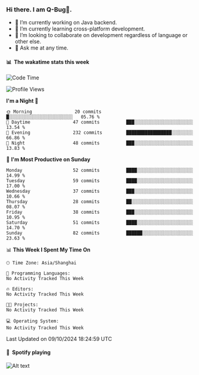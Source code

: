 ### Hi there. I am Q-Bug🐞.

- 🔭 I’m currently working on Java backend.
- 🌱 I’m currently learning cross-platform development.
- 👯 I’m looking to collaborate on development regardless of language or other else.
- 💬 Ask me at any time.

#### 📊 &nbsp;**The wakatime stats this week**  
<!--START_SECTION:waka-->
![Code Time](http://img.shields.io/badge/Code%20Time-168%20hrs%209%20mins-blue)

![Profile Views](http://img.shields.io/badge/Profile%20Views-8-blue)

**I'm a Night 🦉** 

```text
🌞 Morning                20 commits          █░░░░░░░░░░░░░░░░░░░░░░░░   05.76 % 
🌆 Daytime                47 commits          ███░░░░░░░░░░░░░░░░░░░░░░   13.54 % 
🌃 Evening                232 commits         █████████████████░░░░░░░░   66.86 % 
🌙 Night                  48 commits          ███░░░░░░░░░░░░░░░░░░░░░░   13.83 % 
```
📅 **I'm Most Productive on Sunday** 

```text
Monday                   52 commits          ████░░░░░░░░░░░░░░░░░░░░░   14.99 % 
Tuesday                  59 commits          ████░░░░░░░░░░░░░░░░░░░░░   17.00 % 
Wednesday                37 commits          ███░░░░░░░░░░░░░░░░░░░░░░   10.66 % 
Thursday                 28 commits          ██░░░░░░░░░░░░░░░░░░░░░░░   08.07 % 
Friday                   38 commits          ███░░░░░░░░░░░░░░░░░░░░░░   10.95 % 
Saturday                 51 commits          ████░░░░░░░░░░░░░░░░░░░░░   14.70 % 
Sunday                   82 commits          ██████░░░░░░░░░░░░░░░░░░░   23.63 % 
```


📊 **This Week I Spent My Time On** 

```text
🕑︎ Time Zone: Asia/Shanghai

💬 Programming Languages: 
No Activity Tracked This Week

🔥 Editors: 
No Activity Tracked This Week

🐱‍💻 Projects: 
No Activity Tracked This Week

💻 Operating System: 
No Activity Tracked This Week
```


 Last Updated on 09/10/2024 18:24:59 UTC
<!--END_SECTION:waka-->

#### 🎵 &nbsp;**Spotify playing**  
![Alt text](https://spotify-recently-played-readme.vercel.app/api?user=e5y1o4x7kdt9kf2blu4wvmb4s&unique={true|1|on|yes})
